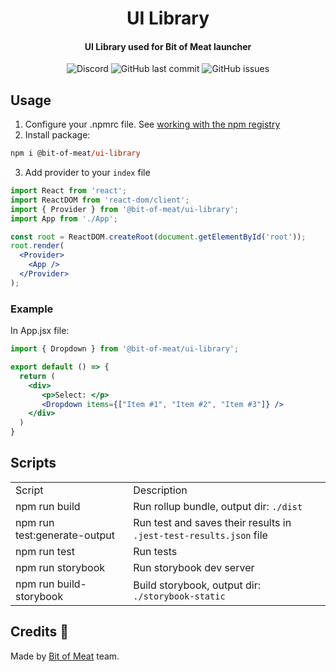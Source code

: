 <h1 align="center">UI Library</h1>

<h4 align="center">UI Library used for Bit of Meat launcher</h4>

<p align="center">
  <img alt="Discord" src="https://img.shields.io/discord/821089498984349716?color=%235865F2&label=discord&style=for-the-badge">
  <img alt="GitHub last commit" src="https://img.shields.io/github/last-commit/Bit-of-Meat/ui-library?style=for-the-badge">
  <img alt="GitHub issues" src="https://img.shields.io/github/issues/bit-of-meat/ui-library?style=for-the-badge">
</p>

## Usage
1) Configure your .npmrc file. See [working with the npm registry](https://docs.github.com/en/packages/working-with-a-github-packages-registry/working-with-the-npm-registry)
2) Install package:
```ps
npm i @bit-of-meat/ui-library
```
3) Add provider to your ``index`` file
```jsx
import React from 'react';
import ReactDOM from 'react-dom/client';
import { Provider } from '@bit-of-meat/ui-library';
import App from './App';

const root = ReactDOM.createRoot(document.getElementById('root'));
root.render(
  <Provider>
    <App />
  </Provider>
);
```

### Example
In App.jsx file:
```jsx
import { Dropdown } from '@bit-of-meat/ui-library';

export default () => {
  return (
    <div>
       <p>Select: </p>
       <Dropdown items={["Item #1", "Item #2", "Item #3"]} />
    </div>
  )
}
```

## Scripts
<table>
  <tr>
    <td>Script</td>
    <td>Description</td>
  </tr>
  <tr>
    <td>npm run build</td>
    <td>Run rollup bundle, output dir: <code>./dist</code></td>
  </tr>
  <tr>
    <td>npm run test:generate-output</td>
    <td>Run test and saves their results in <code>.jest-test-results.json</code> file</td>
  </tr>
  <tr>
    <td>npm run test</td>
    <td>Run tests</td>
  </tr>
  <tr>
    <td>npm run storybook</td>
    <td>Run storybook dev server</td>
  </tr>
  <tr>
    <td>npm run build-storybook</td>
    <td>Build storybook, output dir: <code>./storybook-static<code></td>
  </tr>
</table>


## Credits 💖
Made by [Bit of Meat](https://github.com/Bit-of-Meat) team.
